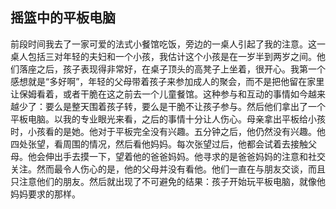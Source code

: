 ## 摇篮中的平板电脑

前段时间我去了一家可爱的法式小餐馆吃饭，旁边的一桌人引起了我的注意。这一桌人包括三对年轻的夫妇和一个小孩，我估计这个小孩是在一岁半到两岁之间。他们落座之后，孩子表现得非常好，在桌子顶头的高凳子上坐着，很开心。我第一个感想就是“多好啊”，年轻的父母带着孩子来参加成人的聚会，而不是把他留在家里让保姆看着，或者干脆在这之前去一个儿童餐馆。这种参与和互动的事情如今越来越少了：要么是整天围着孩子转，要么是干脆不让孩子参与。然后他们拿出了一个平板电脑。以我的专业眼光来看，之后的事情十分让人伤心。母亲拿出平板给小孩时，小孩看的是她。他对于平板完全没有兴趣。五分钟之后，他仍然没有兴趣。他四处张望，看周围的情况，然后看他妈妈。每次张望过后，他都会试着去接触父母。他会伸出手去摸一下，望着他的爸爸妈妈。他寻求的是爸爸妈妈的注意和社交关注。然而最令人伤心的是，他的父母并没有看他。他们一直在与朋友交谈，而且只注意他们的朋友。然后就出现了不可避免的结果：孩子开始玩平板电脑，就像他妈妈要求的那样。